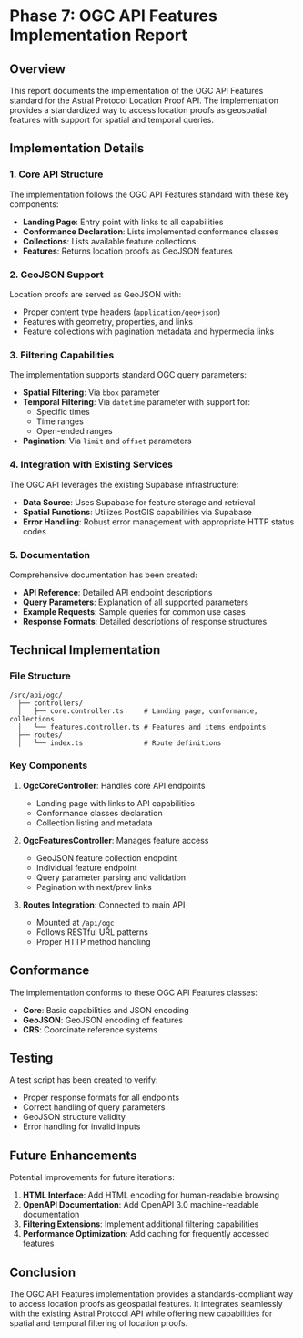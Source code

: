 # Phase 7: OGC API Features Implementation Report

## Overview

This report documents the implementation of the OGC API Features standard for the Astral Protocol Location Proof API. The implementation provides a standardized way to access location proofs as geospatial features with support for spatial and temporal queries.

## Implementation Details

### 1. Core API Structure

The implementation follows the OGC API Features standard with these key components:

- **Landing Page**: Entry point with links to all capabilities
- **Conformance Declaration**: Lists implemented conformance classes
- **Collections**: Lists available feature collections
- **Features**: Returns location proofs as GeoJSON features

### 2. GeoJSON Support

Location proofs are served as GeoJSON with:

- Proper content type headers (`application/geo+json`)
- Features with geometry, properties, and links
- Feature collections with pagination metadata and hypermedia links

### 3. Filtering Capabilities

The implementation supports standard OGC query parameters:

- **Spatial Filtering**: Via `bbox` parameter
- **Temporal Filtering**: Via `datetime` parameter with support for:
  - Specific times
  - Time ranges
  - Open-ended ranges
- **Pagination**: Via `limit` and `offset` parameters

### 4. Integration with Existing Services

The OGC API leverages the existing Supabase infrastructure:

- **Data Source**: Uses Supabase for feature storage and retrieval
- **Spatial Functions**: Utilizes PostGIS capabilities via Supabase
- **Error Handling**: Robust error management with appropriate HTTP status codes

### 5. Documentation

Comprehensive documentation has been created:

- **API Reference**: Detailed API endpoint descriptions
- **Query Parameters**: Explanation of all supported parameters
- **Example Requests**: Sample queries for common use cases
- **Response Formats**: Detailed descriptions of response structures

## Technical Implementation

### File Structure

```
/src/api/ogc/
  ├── controllers/
  │   ├── core.controller.ts     # Landing page, conformance, collections
  │   └── features.controller.ts # Features and items endpoints
  ├── routes/
  │   └── index.ts               # Route definitions
```

### Key Components

1. **OgcCoreController**: Handles core API endpoints
   - Landing page with links to API capabilities
   - Conformance classes declaration
   - Collection listing and metadata

2. **OgcFeaturesController**: Manages feature access
   - GeoJSON feature collection endpoint
   - Individual feature endpoint
   - Query parameter parsing and validation
   - Pagination with next/prev links

3. **Routes Integration**: Connected to main API
   - Mounted at `/api/ogc`
   - Follows RESTful URL patterns
   - Proper HTTP method handling

## Conformance

The implementation conforms to these OGC API Features classes:

- **Core**: Basic capabilities and JSON encoding
- **GeoJSON**: GeoJSON encoding of features
- **CRS**: Coordinate reference systems

## Testing

A test script has been created to verify:

- Proper response formats for all endpoints
- Correct handling of query parameters
- GeoJSON structure validity
- Error handling for invalid inputs

## Future Enhancements

Potential improvements for future iterations:

1. **HTML Interface**: Add HTML encoding for human-readable browsing
2. **OpenAPI Documentation**: Add OpenAPI 3.0 machine-readable documentation
3. **Filtering Extensions**: Implement additional filtering capabilities
4. **Performance Optimization**: Add caching for frequently accessed features

## Conclusion

The OGC API Features implementation provides a standards-compliant way to access location proofs as geospatial features. It integrates seamlessly with the existing Astral Protocol API while offering new capabilities for spatial and temporal filtering of location proofs.